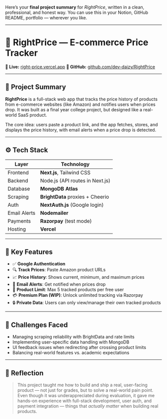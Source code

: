 Here’s your **final project summary** for *RightPrice*, written in a clean, professional, and honest way. You can use this in your Notion, GitHub README, portfolio — wherever you like.

---

# 💸 RightPrice — E-commerce Price Tracker

**🔗 Live:** [right-price.vercel.app](https://right-price.vercel.app/)
**📁 GitHub:** [github.com/dev-daizy/RightPrice](https://github.com/dev-daizy/RightPrice)

---

## 🧠 Project Summary

**RightPrice** is a full-stack web app that tracks the price history of products from e-commerce websites (like Amazon) and notifies users when prices drop. It was built as a final year college project, but designed like a real-world SaaS product.

The core idea: users paste a product link, and the app fetches, stores, and displays the price history, with email alerts when a price drop is detected.

---

## ⚙️ Tech Stack

| Layer        | Technology                       |
| ------------ | -------------------------------- |
| Frontend     | **Next.js**, Tailwind CSS        |
| Backend      | Node.js (API routes in Next.js)  |
| Database     | **MongoDB Atlas**                |
| Scraping     | **BrightData** proxies + Cheerio |
| Auth         | **NextAuth.js** (Google login)   |
| Email Alerts | **Nodemailer**                   |
| Payments     | **Razorpay** (test mode)         |
| Hosting      | **Vercel**                       |

---

## 🔐 Key Features

* ✅ **Google Authentication**
* 🔍 **Track Prices**: Paste Amazon product URLs
* 📈 **Price History**: Shows current, minimum, and maximum prices
* 📧 **Email Alerts**: Get notified when prices drop
* 🚫 **Product Limit**: Max 5 tracked products per free user
* 💳 **Premium Plan (WIP)**: Unlock unlimited tracking via Razorpay
* 🔒 **Private Data**: Users can only view/manage their own tracked products

---

## 🧪 Challenges Faced

* Managing scraping reliability with BrightData and rate limits
* Implementing user-specific data handling with MongoDB
* UI feedback issues when redirecting after crossing product limits
* Balancing real-world features vs. academic expectations

---

## 💬 Reflection

> This project taught me how to build and ship a real, user-facing product — not just for grades, but to solve a real-world pain point.
> Even though it was underappreciated during evaluation, it gave me hands-on experience with full-stack development, user auth, and payment integration — things that *actually matter* when building real products.
